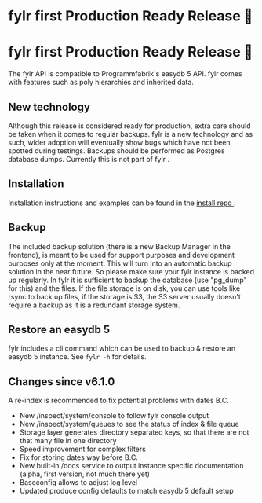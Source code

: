 
#  fylr first Production Ready Release 🎉
# fylr first Production Ready Release 🎉
The fylr API is compatible to Programmfabrik's easydb 5 API. fylr comes with features such as poly hierarchies and inherited data.

## New technology
Although this release is considered ready for production, extra care should be taken when it comes to regular backups. fylr is a new technology and as such, wider adoption will eventually show bugs which have not been spotted during testings. Backups should be performed as Postgres database dumps. Currently this is not part of fylr .

## Installation
Installation instructions and examples can be found in the [install repo ](https://github.com/programmfabrik/fylr-install).

## Backup
The included backup solution (there is a new Backup Manager in the frontend), is meant to be used for support purposes and development purposes only at the moment. This will turn into an automatic backup solution in the near future. So please make sure your fylr instance is backed up regularly. In fylr it is sufficient to backup the database (use "pg_dump" for this) and the files. If the file storage is on disk, you can use tools like rsync to back up files, if the storage is S3, the S3 server usually doesn't require a backup as it is a redundant storage system.

## Restore an easydb 5
fylr includes a cli command which can be used to backup & restore an easydb 5 instance. See `fylr -h` for details.

## Changes since v6.1.0
A re-index is recommended to fix potential problems with dates B.C.

- New /inspect/system/console to follow fylr console output
- New /inspect/system/queues to see the status of index & file queue
- Storage layer generates directory separated keys, so that there are not that many file in one directory
- Speed improvement for complex filters
- Fix for storing dates way before B.C.
- New built-in /docs service to output instance specific documentation (alpha, first version, not much there yet)
- Baseconfig allows to adjust log level
- Updated produce config defaults to match easydb 5 default setup